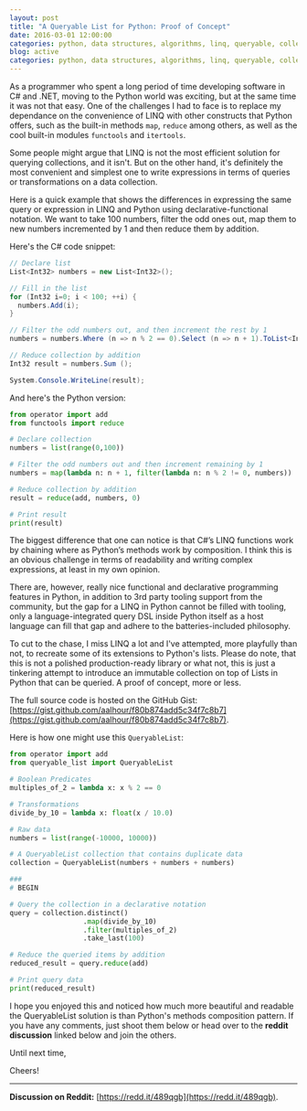```yaml
---
layout: post
title: "A Queryable List for Python: Proof of Concept"
date: 2016-03-01 12:00:00
categories: python, data structures, algorithms, linq, queryable, collections
blog: active
categories: python, data structures, algorithms, linq, queryable, collections
---
```


As a programmer who spent a long period of time developing software in C# and .NET, moving to the Python world was exciting, but at the same time it was not that easy. One of the challenges I had to face is to replace my dependance on the convenience of LINQ with other constructs that Python offers, such as the built-in methods `map`, `reduce` among others, as well as the cool built-in modules `functools` and `itertools`.

Some people might argue that LINQ is not the most efficient solution for querying collections, and it isn't. But on the other hand, it's definitely the most convenient and simplest one to write expressions in terms of queries or transformations on a data collection.

Here is a quick example that shows the differences in expressing the same query or expression in LINQ and Python using declarative-functional notation. We want to take 100 numbers, filter the odd ones out, map them to new numbers incremented by 1 and then reduce them by addition.

Here's the C# code snippet:

```csharp
// Declare list
List<Int32> numbers = new List<Int32>();

// Fill in the list
for (Int32 i=0; i < 100; ++i) {
  numbers.Add(i);
}

// Filter the odd numbers out, and then increment the rest by 1
numbers = numbers.Where (n => n % 2 == 0).Select (n => n + 1).ToList<Int32>();

// Reduce collection by addition
Int32 result = numbers.Sum ();

System.Console.WriteLine(result);
```

And here's the Python version:

```python
from operator import add
from functools import reduce

# Declare collection
numbers = list(range(0,100))

# Filter the odd numbers out and then increment remaining by 1
numbers = map(lambda n: n + 1, filter(lambda n: n % 2 != 0, numbers))

# Reduce collection by addition
result = reduce(add, numbers, 0)

# Print result
print(result)
```

The biggest difference that one can notice is that C#’s LINQ functions work by chaining where as Python’s methods work by composition. I think this is an obvious challenge in terms of readability and writing complex expressions, at least in my own opinion.

There are, however, really nice functional and declarative programming features in Python, in addition to 3rd party tooling support from the community, but the gap for a LINQ in Python cannot be filled with tooling, only a language-integrated query DSL inside Python itself as a host language can fill that gap and adhere to the batteries-included philosophy.

To cut to the chase, I miss LINQ a lot and I've attempted, more playfully than not, to recreate some of its extensions to Python's lists. Please do note, that this is not a polished production-ready library or what not, this is just a tinkering attempt to introduce an immutable collection on top of Lists in Python that can be queried. A proof of concept, more or less.

The full source code is hosted on the GitHub Gist: [https://gist.github.com/aalhour/f80b874add5c34f7c8b7](https://gist.github.com/aalhour/f80b874add5c34f7c8b7).

Here is how one might use this `QueryableList`:

```python
from operator import add
from queryable_list import QueryableList

# Boolean Predicates
multiples_of_2 = lambda x: x % 2 == 0

# Transformations
divide_by_10 = lambda x: float(x / 10.0)

# Raw data
numbers = list(range(-10000, 10000))

# A QueryableList collection that contains duplicate data
collection = QueryableList(numbers + numbers + numbers)

###
# BEGIN

# Query the collection in a declarative notation
query = collection.distinct()
                  .map(divide_by_10)
                  .filter(multiples_of_2)
                  .take_last(100)

# Reduce the queried items by addition
reduced_result = query.reduce(add)

# Print query data
print(reduced_result)
```

I hope you enjoyed this and noticed how much more beautiful and readable the QueryableList solution is than Python's methods composition pattern. If you have any comments, just shoot them below or head over to the **reddit discussion** linked below and join the others.

Until next time,

Cheers!

<hr />

**Discussion on Reddit:**&nbsp;[https://redd.it/489qgb](https://redd.it/489qgb).

